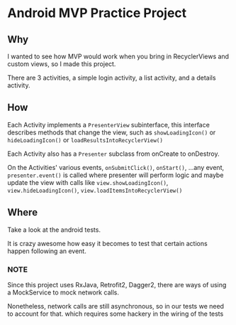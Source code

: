 Android MVP Practice Project
============================

## Why
I wanted to see how MVP would work when you bring in RecyclerViews and custom views, so I made this project.

There are 3 activities, a simple login activity, a list activity, and a details activity.

## How

Each Activity implements a `PresenterView` subinterface, this interface describes methods that change the view, such as `showLoadingIcon()` or `hideLoadingIcon()` or `loadResultsIntoRecyclerView()`

Each Activity also has a `Presenter` subclass from onCreate to onDestroy.

On the Activities' various events, `onSubmitClick()`, `onStart()`, ...any event, `presenter.event()` is called where presenter will perform logic and maybe update the view with calls like `view.showLoadingIcon()`, `view.hideLoadingIcon()`, `view.loadItemsIntoRecyclerView()`

## Where

Take a look at the android tests.

It is crazy awesome how easy it becomes to test that certain actions happen following an event.

### NOTE
Since this project uses RxJava, Retrofit2, Dagger2, there are ways of using a MockService to mock network calls.

Nonetheless, network calls are still asynchronous, so in our tests we need to account for that. which requires some hackery in the wiring of the tests